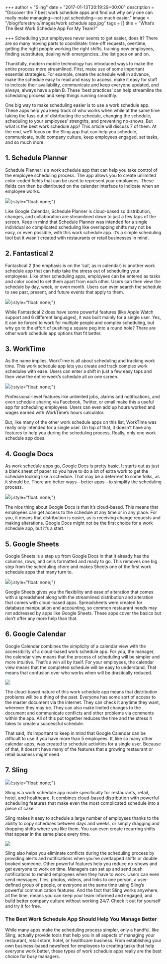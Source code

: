 +++
author = "Sling"
date = "2017-01-13T20:19:29+00:00"
description = "Discover the 7 best work schedule apps and find out why only one can really make managing—not just scheduling—so much easier."
image = "/blog/forestryio/images/work schedule app.jpg"
tags = []
title = "What’s The Best Work Schedule App For My Team?"

+++
Scheduling your employees never seems to get easier, does it? There are so many moving parts to coordinate: time-off requests, overtime, getting the right people working the right shifts, training new employees, finding substitutes, dealing with emergencies...the list goes on and on.

Thankfully, modern mobile technology has introduced ways to make the entire process more streamlined. First, make use of some important essential strategies. For example, create the schedule well in advance, make the schedule easy to read and easy to access, make it easy for staff to indicate their availability, communicate and keep everyone updated, and always, always have a plan B. These ‘best practices’ can help streamline the scheduling process and keep things running smoothly.

One big way to make scheduling easier is to use a work schedule app. These apps help you keep track of who works when while at the same time taking the fuss out of distributing the schedule, changing the schedule, scheduling to your employees’ strengths, and preventing no-shows. But what is the best work schedule app? This article will discuss 7 of them. At the end, we’ll focus on the Sling app that can help you schedule, communicate, build company culture, keep employees engaged, set tasks, and so much more.

## 1\. Schedule Planner

Schedule Planner is a work schedule app that can help you take control of the employee scheduling process. The app allows you to create unlimited color-coded fields that can be used to represent your employees. These fields can then be distributed on the calendar interface to indicate when an employee works.

![](/blog/forestryio/images/image08-2.png){:style="float: none;"}

Like Google Calendar, Schedule Planner is cloud-based so distribution, changes, and collaboration are streamlined down to just a few taps of the screen. Keep in mind that Schedule Planner was intended for a single individual so complicated scheduling like overlapping shifts may not be easy, or even possible, with this work schedule app. It’s a simple scheduling tool but it wasn’t created with restaurants or retail businesses in mind.

## 2\. Fantastical 2

Fantastical 2 (the emphasis is on the ‘cal’, as in calendar) is another work schedule app that can help take the stress out of scheduling your employees. Like other scheduling apps, employees can be entered as tasks and color coded to set them apart from each other. Users can then view the schedule by day, week, or even month. Users can even search the schedule to see past, present, and future events that apply to them.

![](/blog/forestryio/images/image03-6.png){:style="float: none;"}

While Fantastical 2 does have some powerful features (like Apple Watch support and 6 different languages), it was built mainly for a single user. Yes, it can be forced to work for multiple people and complex scheduling, but why go to the effort of pushing a square peg into a round hole? There are other work schedule app options that fit better.

## 3\. WorkTime

As the name implies, WorkTime is all about scheduling and tracking work time. This work schedule app lets you create and track complex work schedules with ease. Users can enter a shift in just a few easy taps and then view the entire week’s schedule all on one screen.

![](/blog/forestryio/images/image05-5.png){:style="float: none;"}

Professional-level features like unlimited jobs, alarms and notifications, and even schedule sharing via Facebook, Twitter, or email make this a useful app for scheduling employees. Users can even add up hours worked and wages earned with WorkTime’s hours calculator.

But, like many of the other work schedule apps on this list, WorkTime was really only intended for a single user. On top of that, it doesn’t have any features to help you during the scheduling process. Really, only one work schedule app does.

## 4\. Google Docs

As work schedule apps go, Google Docs is pretty basic. It starts out as just a blank sheet of paper so you have to do a lot of extra work to get the schedule looking like a schedule. That may be a deterrent to some folks, as it should be. There are better ways—better apps—to simplify the scheduling process.

![](/blog/forestryio/images/image07-4.png){:style="float: none;"}

The nice thing about Google Docs is that it’s cloud-based. This means that employees can get access to the schedule at any time or in any place. For you, it means that distribution is easier, as is receiving change requests and making alterations. Google Docs might not be the first choice for a work schedule app, but it’s a start.

## 5\. Google Sheets

Google Sheets is a step up from Google Docs in that it already has the columns, rows, and cells formatted and ready to go. This removes one big step from the scheduling chore and makes Sheets one of the first work schedule apps that many turn to.

![](/blog/forestryio/images/image06-3.png){:style="float: none;"}

Google Sheets gives you the flexibility and ease of alteration that comes with a spreadsheet along with the streamlined distribution and alteration that comes with cloud-based apps. Spreadsheets were created for database manipulation and accounting, so common restaurant needs may not addressed by apps like Google Sheets. These apps cover the basics but don’t offer any more help than that.

## 6\. Google Calendar

Google Calendar combines the simplicity of a calendar view with the accessibility of a cloud-based work schedule app. For you, the manager, the calendar view means that the process of scheduling will be simpler and more intuitive. That’s a win all by itself. For your employees, the calendar view means that the completed schedule will be easy to understand. That means that confusion over who works when will be drastically reduced.

![](/blog/forestryio/images/image00-5.png)

The cloud-based nature of this work schedule app means that distribution problems will be a thing of the past. Everyone has some sort of access to the master document via the internet. They can check it anytime they want, wherever they may be. They can also make limited changes to the document and communicate conflicts and other problems via comments within the app. All of this put together reduces the time and the stress it takes to create a successful schedule.

That said, it’s important to keep in mind that Google Calendar can be difficult to use if you have more than 5 employees. It, like so many other calendar apps, was created to schedule activities for a single user. Because of that, it doesn’t have many of the features that a growing restaurant or retail business might need.

## 7\. Sling

![](/blog/forestryio/images/image04-5.png){:style="float: none;"}

<span style="letter-spacing: 0.01em;">Sling is a work schedule app made specifically for restaurants, retail, hotel, and healthcare. It combines cloud-based distribution with powerful scheduling features that make even the most complicated schedule into a piece of cake.</span>  

Sling makes it easy to schedule a large number of employees thanks to the ability to copy schedules between days and weeks, or simply dragging and dropping shifts where you like them. You can even create recurring shifts that appear in the same place every time.

![](/blog/forestryio/images/image02-4.png)

Sling also helps you eliminate conflicts during the scheduling process by providing alerts and notifications when you’ve overlapped shifts or double booked someone. Other powerful features help you reduce no-shows and get everyone to work on time. Managers can set up and send push notifications to remind employees when they have to work. Users can even send messages, files, photos, videos, and links to one person, a user-defined group of people, or everyone at the same time using Sling’s powerful communication features. And the fact that Sling works anywhere, all the time, means you can keep your team informed and engaged, and build better company culture without working 24/7\. Check it out for yourself and try it for free.

### The Best Work Schedule App Should Help You Manage Better

While many apps make the scheduling process simpler, only a handful, like Sling, actually provide tools that help you in all aspects of managing your restaurant, retail store, hotel, or healthcare business. From establishing your own business-based newsfeed for employees to creating tasks that help everyone work better, these types of work schedule apps really are the best choice for busy managers.